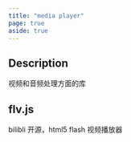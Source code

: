 ```yaml
---
title: "media player"
page: true
aside: true
---
```


## Description

视频和音频处理方面的库

## flv.js

bilibli 开源，html5 flash 视频播放器

<Giscus />
